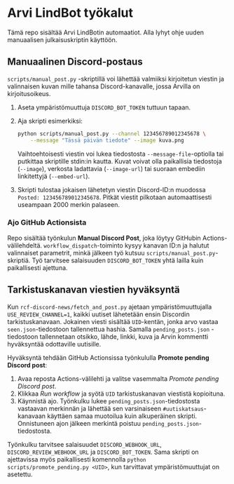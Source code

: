 # Arvi LindBot työkalut

Tämä repo sisältää Arvi LindBotin automaatiot. Alla lyhyt ohje uuden
manuaalisen julkaisuskriptin käyttöön.

## Manuaalinen Discord-postaus

`scripts/manual_post.py` -skriptillä voi lähettää valmiiksi kirjoitetun viestin
ja valinnaisen kuvan mille tahansa Discord-kanavalle, jossa Arvilla on
kirjoitusoikeus.

1. Aseta ympäristömuuttuja `DISCORD_BOT_TOKEN` tuttuun tapaan.
2. Aja skripti esimerkiksi:

   ```bash
   python scripts/manual_post.py --channel 123456789012345678 \
       --message "Tässä päivän tiedote" --image kuva.png
   ```

   Vaihtoehtoisesti viestin voi lukea tiedostosta `--message-file`-optiolla tai
   putkittaa skriptille stdin:in kautta. Kuvat voivat olla paikallisia
   tiedostoja (`--image`), verkosta ladattavia (`--image-url`) tai suoraan
   embediin linkitettyjä (`--embed-url`).

3. Skripti tulostaa jokaisen lähetetyn viestin Discord-ID:n muodossa
   `Posted: 123456789012345678`. Pitkät viestit pilkotaan automaattisesti
   useampaan 2000 merkin palaseen.

### Ajo GitHub Actionsista

Repo sisältää työnkulun **Manual Discord Post**, joka löytyy GitHubin Actions-
välilehdeltä. `workflow_dispatch`-toiminto kysyy kanavan ID:n ja halutut
valinnaiset parametrit, minkä jälkeen työ kutsuu `scripts/manual_post.py`-
skriptiä. Työ tarvitsee salaisuuden `DISCORD_BOT_TOKEN` yhtä lailla kuin
paikallisesti ajettuna.

## Tarkistuskanavan viestien hyväksyntä

Kun `rcf-discord-news/fetch_and_post.py` ajetaan ympäristömuuttujalla
`USE_REVIEW_CHANNEL=1`, kaikki uutiset lähetetään ensin Discordin
tarkistuskanavaan. Jokainen viesti sisältää `UID`-kentän, jonka arvo vastaa
`seen.json`-tiedostoon tallennettua hashia. Samalla `pending_posts.json`
-tiedostoon tallennetaan otsikko, lähde, linkki, kuva ja Arvin kommentti
hyväksyntää odottaville uutisille.

Hyväksyntä tehdään GitHub Actionsissa työnkululla **Promote pending Discord
post**:

1. Avaa reposta Actions-välilehti ja valitse vasemmalta *Promote pending
   Discord post*.
2. Klikkaa *Run workflow* ja syötä `UID` tarkistuskanavan viestistä kopioituna.
3. Käynnistä ajo. Työnkulku lukee `pending_posts.json`-tiedostosta vastaavan
   merkinnän ja lähettää sen varsinaiseen `#uutiskatsaus`-kanavaan käyttäen
   samaa muotoilua kuin alkuperäinen skripti. Onnistuneen ajon jälkeen merkintä
   poistuu `pending_posts.json`-tiedostosta.

Työnkulku tarvitsee salaisuudet `DISCORD_WEBHOOK_URL`,
`DISCORD_REVIEW_WEBHOOK_URL` ja `DISCORD_BOT_TOKEN`. Sama skripti on ajettavissa
myös paikallisesti komennolla `python scripts/promote_pending.py <UID>`, kun
tarvittavat ympäristömuuttujat on asetettu.
